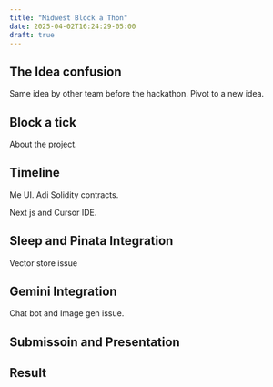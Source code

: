 ```yaml
---
title: "Midwest Block a Thon"
date: 2025-04-02T16:24:29-05:00
draft: true
---
```


## The Idea confusion

Same idea by other team before the hackathon. Pivot to a new idea.

## Block a tick

About the project.

## Timeline

Me UI. Adi Solidity contracts.

Next js and Cursor IDE.

## Sleep and Pinata Integration

Vector store issue

## Gemini Integration

Chat bot and Image gen issue.


## Submissoin and Presentation


## Result
